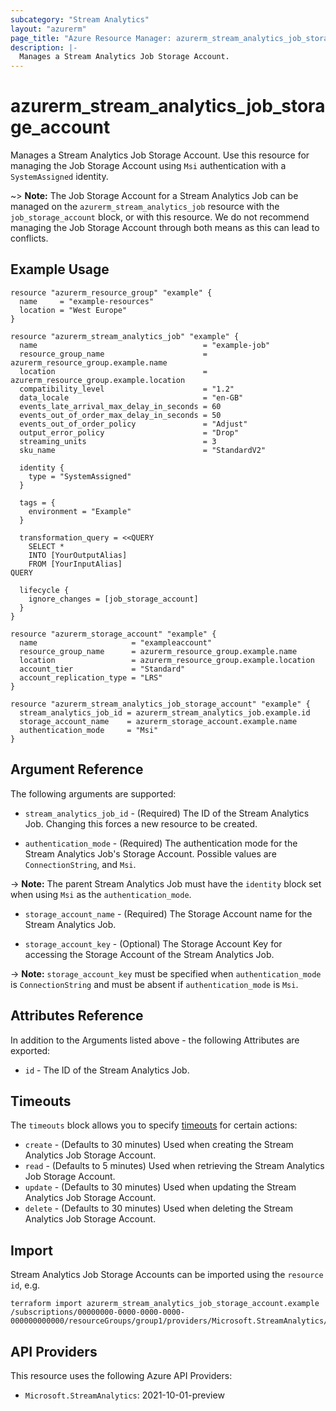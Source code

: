 ```yaml
---
subcategory: "Stream Analytics"
layout: "azurerm"
page_title: "Azure Resource Manager: azurerm_stream_analytics_job_storage_account"
description: |-
  Manages a Stream Analytics Job Storage Account.
---
```


# azurerm_stream_analytics_job_storage_account

Manages a Stream Analytics Job Storage Account. Use this resource for managing the Job Storage Account using `Msi` authentication with a `SystemAssigned` identity.

~> **Note:** The Job Storage Account for a Stream Analytics Job can be managed on the `azurerm_stream_analytics_job` resource with the `job_storage_account` block, or with this resource. We do not recommend managing the Job Storage Account through both means as this can lead to conflicts.

## Example Usage

```hcl
resource "azurerm_resource_group" "example" {
  name     = "example-resources"
  location = "West Europe"
}

resource "azurerm_stream_analytics_job" "example" {
  name                                     = "example-job"
  resource_group_name                      = azurerm_resource_group.example.name
  location                                 = azurerm_resource_group.example.location
  compatibility_level                      = "1.2"
  data_locale                              = "en-GB"
  events_late_arrival_max_delay_in_seconds = 60
  events_out_of_order_max_delay_in_seconds = 50
  events_out_of_order_policy               = "Adjust"
  output_error_policy                      = "Drop"
  streaming_units                          = 3
  sku_name                                 = "StandardV2"

  identity {
    type = "SystemAssigned"
  }

  tags = {
    environment = "Example"
  }

  transformation_query = <<QUERY
    SELECT *
    INTO [YourOutputAlias]
    FROM [YourInputAlias]
QUERY

  lifecycle {
    ignore_changes = [job_storage_account]
  }
}

resource "azurerm_storage_account" "example" {
  name                     = "exampleaccount"
  resource_group_name      = azurerm_resource_group.example.name
  location                 = azurerm_resource_group.example.location
  account_tier             = "Standard"
  account_replication_type = "LRS"
}

resource "azurerm_stream_analytics_job_storage_account" "example" {
  stream_analytics_job_id = azurerm_stream_analytics_job.example.id
  storage_account_name    = azurerm_storage_account.example.name
  authentication_mode     = "Msi"
}
```

## Argument Reference

The following arguments are supported:

* `stream_analytics_job_id` - (Required) The ID of the Stream Analytics Job. Changing this forces a new resource to be created.

* `authentication_mode` - (Required) The authentication mode for the Stream Analytics Job's Storage Account. Possible values are `ConnectionString`, and `Msi`.

-> **Note:** The parent Stream Analytics Job must have the `identity` block set when using `Msi` as the `authentication_mode`.

* `storage_account_name` - (Required) The Storage Account name for the Stream Analytics Job.

* `storage_account_key` - (Optional) The Storage Account Key for accessing the Storage Account of the Stream Analytics Job.

-> **Note:** `storage_account_key` must be specified when `authentication_mode` is `ConnectionString` and must be absent if `authentication_mode` is `Msi`.

## Attributes Reference

In addition to the Arguments listed above - the following Attributes are exported:

* `id` - The ID of the Stream Analytics Job.

## Timeouts

The `timeouts` block allows you to specify [timeouts](https://www.terraform.io/language/resources/syntax#operation-timeouts) for certain actions:

* `create` - (Defaults to 30 minutes) Used when creating the Stream Analytics Job Storage Account.
* `read` - (Defaults to 5 minutes) Used when retrieving the Stream Analytics Job Storage Account.
* `update` - (Defaults to 30 minutes) Used when updating the Stream Analytics Job Storage Account.
* `delete` - (Defaults to 30 minutes) Used when deleting the Stream Analytics Job Storage Account.

## Import

Stream Analytics Job Storage Accounts can be imported using the `resource id`, e.g.

```shell
terraform import azurerm_stream_analytics_job_storage_account.example /subscriptions/00000000-0000-0000-0000-000000000000/resourceGroups/group1/providers/Microsoft.StreamAnalytics/streamingJobs/job1
```

## API Providers
<!-- This section is generated, changes will be overwritten -->
This resource uses the following Azure API Providers:

* `Microsoft.StreamAnalytics`: 2021-10-01-preview

